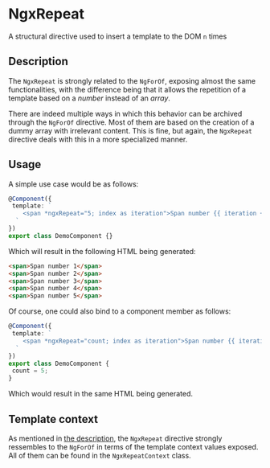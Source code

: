 # NgxRepeat

A structural directive used to insert a template to the DOM `n` times

## Description

The `NgxRepeat` is strongly related to the `NgForOf`, exposing almost the same functionalities, with the difference being that it allows the repetition of a template based on a _number_ instead of an _array_.

There are indeed multiple ways in which this behavior can be archived through the `NgForOf` directive. Most of them are based on the creation of a dummy array with irrelevant content. This is fine, but again, the `NgxRepeat` directive deals with this in a more specialized manner.

## Usage

A simple use case would be as follows:

```typescript
@Component({
 template: `
    <span *ngxRepeat="5; index as iteration">Span number {{ iteration + 1 }}</span>
  `
})
export class DemoComponent {}
```

Which will result in the following HTML being generated:

```html
<span>Span number 1</span>
<span>Span number 2</span>
<span>Span number 3</span>
<span>Span number 4</span>
<span>Span number 5</span>
```

Of course, one could also bind to a component member as follows:

```typescript
@Component({
 template: `
    <span *ngxRepeat="count; index as iteration">Span number {{ iteration + 1 }}</span>
  `
})
export class DemoComponent {
 count = 5;
}
```

Which would result in the same HTML being generated.

## Template context

As mentioned in [the description](#description), the `NgxRepeat` directive strongly ressembles to the `NgForOf` in terms of the template context values exposed. All of them can be found in the `NgxRepeatContext` class.
